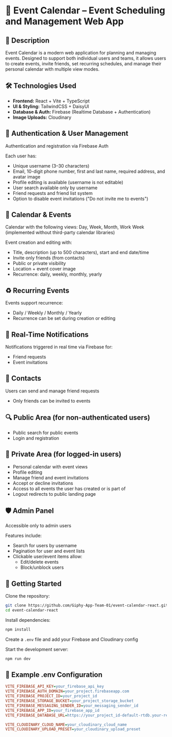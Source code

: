 # 📅 Event Calendar – Event Scheduling and Management Web App

## 🧠 Description
Event Calendar is a modern web application for planning and managing events. Designed to support both individual users and teams, it allows users to create events, invite friends, set recurring schedules, and manage their personal calendar with multiple view modes.

## 🛠️ Technologies Used
- **Frontend:** React + Vite + TypeScript
- **UI & Styling:** TailwindCSS + DaisyUI
- **Database & Auth:** Firebase (Realtime Database + Authentication)
- **Image Uploads:** Cloudinary

## 🔐 Authentication & User Management
Authentication and registration via Firebase Auth

Each user has:
- Unique username (3–30 characters)
- Email, 10-digit phone number, first and last name, required address, and avatar image
- Profile editing is available (username is not editable)
- User search available only by username
- Friend requests and friend list system
- Option to disable event invitations ("Do not invite me to events")

## 📆 Calendar & Events
Calendar with the following views: Day, Week, Month, Work Week (implemented without third-party calendar libraries)

Event creation and editing with:
- Title, description (up to 500 characters), start and end date/time
- Invite only friends (from contacts)
- Public or private visibility
- Location + event cover image
- Recurrence: daily, weekly, monthly, yearly

## ♻️ Recurring Events
Events support recurrence:
- Daily / Weekly / Monthly / Yearly
- Recurrence can be set during creation or editing

## 🔔 Real-Time Notifications
Notifications triggered in real time via Firebase for:
- Friend requests
- Event invitations

## 📇 Contacts
Users can send and manage friend requests
- Only friends can be invited to events

## 🔍 Public Area (for non-authenticated users)
- Public search for public events
- Login and registration

## 🔐 Private Area (for logged-in users)
- Personal calendar with event views
- Profile editing
- Manage friend and event invitations
- Accept or decline invitations
- Access to all events the user has created or is part of
- Logout redirects to public landing page

## 🛡️ Admin Panel
Accessible only to admin users

Features include:
- Search for users by username
- Pagination for user and event lists
- Clickable user/event items allow:
  - Edit/delete events
  - Block/unblock users

## 🚀 Getting Started
Clone the repository:
```bash
git clone https://github.com/Giphy-App-Team-01/event-calendar-react.git
cd event-calendar-react
```
Install dependencies:
```bash
npm install
```
Create a `.env` file and add your Firebase and Cloudinary config

Start the development server:
```bash
npm run dev
```

## 🔧 Example .env Configuration
```ini
VITE_FIREBASE_API_KEY=your_firebase_api_key
VITE_FIREBASE_AUTH_DOMAIN=your_project.firebaseapp.com
VITE_FIREBASE_PROJECT_ID=your_project_id
VITE_FIREBASE_STORAGE_BUCKET=your_project_storage_bucket
VITE_FIREBASE_MESSAGING_SENDER_ID=your_messaging_sender_id
VITE_FIREBASE_APP_ID=your_firebase_app_id
VITE_FIREBASE_DATABASE_URL=https://your_project_id-default-rtdb.your-region.firebasedatabase.app/

VITE_CLOUDINARY_CLOUD_NAME=your_cloudinary_cloud_name
VITE_CLOUDINARY_UPLOAD_PRESET=your_cloudinary_upload_preset
```
